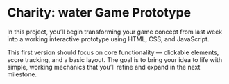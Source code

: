 # Charity: water Game Prototype

In this project, you’ll begin transforming your game concept from last week into a working interactive prototype using HTML, CSS, and JavaScript.

This first version should focus on core functionality — clickable elements, score tracking, and a basic layout. The goal is to bring your idea to life with simple, working mechanics that you’ll refine and expand in the next milestone.
